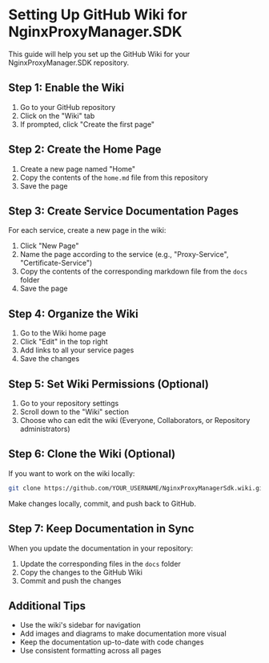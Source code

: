 # Setting Up GitHub Wiki for NginxProxyManager.SDK

This guide will help you set up the GitHub Wiki for your NginxProxyManager.SDK repository.

## Step 1: Enable the Wiki

1. Go to your GitHub repository
2. Click on the "Wiki" tab
3. If prompted, click "Create the first page"

## Step 2: Create the Home Page

1. Create a new page named "Home"
2. Copy the contents of the `home.md` file from this repository
3. Save the page

## Step 3: Create Service Documentation Pages

For each service, create a new page in the wiki:

1. Click "New Page"
2. Name the page according to the service (e.g., "Proxy-Service", "Certificate-Service")
3. Copy the contents of the corresponding markdown file from the `docs` folder
4. Save the page

## Step 4: Organize the Wiki

1. Go to the Wiki home page
2. Click "Edit" in the top right
3. Add links to all your service pages
4. Save the changes

## Step 5: Set Wiki Permissions (Optional)

1. Go to your repository settings
2. Scroll down to the "Wiki" section
3. Choose who can edit the wiki (Everyone, Collaborators, or Repository administrators)

## Step 6: Clone the Wiki (Optional)

If you want to work on the wiki locally:

```bash
git clone https://github.com/YOUR_USERNAME/NginxProxyManagerSdk.wiki.git
```

Make changes locally, commit, and push back to GitHub.

## Step 7: Keep Documentation in Sync

When you update the documentation in your repository:

1. Update the corresponding files in the `docs` folder
2. Copy the changes to the GitHub Wiki
3. Commit and push the changes

## Additional Tips

- Use the wiki's sidebar for navigation
- Add images and diagrams to make documentation more visual
- Keep the documentation up-to-date with code changes
- Use consistent formatting across all pages 